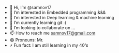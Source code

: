 - 👋 Hi, I’m @samnov17
- 👀 I’m interested in Embedded programming &&&
- 👀 I’m interested in Deep learning & machine learning 
- 🌱 I’m currently learning git :)
- 💞️ I’m looking to collaborate on ...
- 📫 How to reach me samnov17@gmail.com
- 😄 Pronouns: Mr. 
- ⚡ Fun fact: I am still learning in my 40's

<!---
samnov17/samnov17 is a ✨ special ✨ repository because its `README.md` (this file) appears on your GitHub profile.
You can click the Preview link to take a look at your changes.
--->
